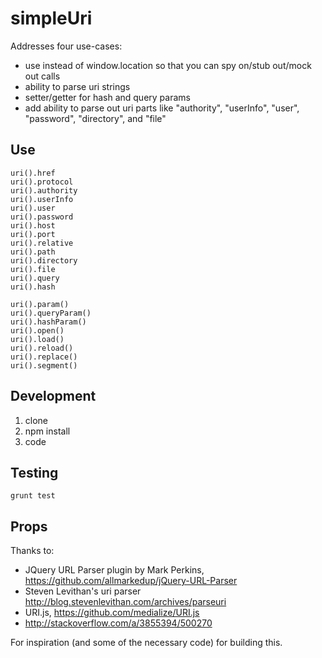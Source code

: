 # simpleUri

Addresses four use-cases:

* use instead of window.location so that you can spy on/stub out/mock out calls
* ability to parse uri strings
* setter/getter for hash and query params
* add ability to parse out uri parts like "authority", "userInfo", "user", "password", "directory", and "file"

## Use


```
uri().href
uri().protocol
uri().authority
uri().userInfo
uri().user
uri().password
uri().host
uri().port
uri().relative
uri().path
uri().directory
uri().file
uri().query
uri().hash

uri().param()
uri().queryParam()
uri().hashParam()
uri().open()
uri().load()
uri().reload()
uri().replace()
uri().segment()
```

## Development

1. clone
2. npm install
3. code

## Testing

```
grunt test
```

## Props

Thanks to:

* JQuery URL Parser plugin by Mark Perkins, https://github.com/allmarkedup/jQuery-URL-Parser
* Steven Levithan\'s uri parser http://blog.stevenlevithan.com/archives/parseuri
* URI.js, https://github.com/medialize/URI.js
* http://stackoverflow.com/a/3855394/500270

For inspiration (and some of the necessary code) for building this.